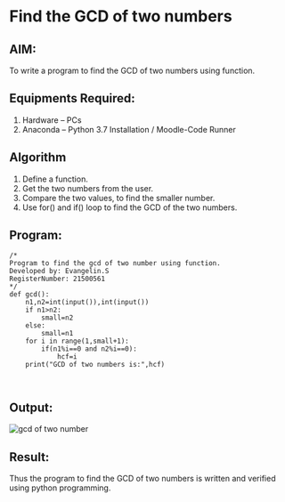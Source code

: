 # Find the GCD of two numbers

## AIM:
To write a program to find the GCD of two numbers using function.

## Equipments Required:
1. Hardware – PCs
2. Anaconda – Python 3.7 Installation / Moodle-Code Runner

## Algorithm
1. Define a function.
2. Get the two numbers from the user.
3. Compare the two values, to find the smaller number.
4. Use for() and if() loop to find the GCD of the two numbers.

## Program:
```
/*
Program to find the gcd of two number using function.
Developed by: Evangelin.S
RegisterNumber: 21500561 
*/
def gcd():
    n1,n2=int(input()),int(input())
    if n1>n2:
        small=n2
    else:
        small=n1
    for i in range(1,small+1):
        if(n1%i==0 and n2%i==0):
            hcf=i
    print("GCD of two numbers is:",hcf)
    
        
```

## Output:
![gcd of two number](gcd.png)


## Result:
Thus the program to find the GCD of two numbers is written and verified using python programming.
